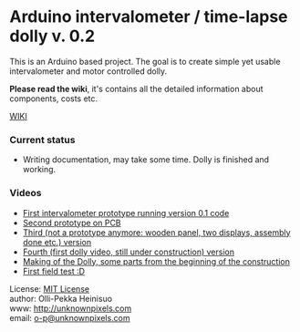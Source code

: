 Arduino intervalometer / time-lapse dolly v. 0.2
================================================

This is an Arduino based project. The goal is to create simple yet usable intervalometer and motor controlled dolly.

**Please read the wiki**, it's contains all the detailed information about components, costs etc.

[WIKI](https://github.com/skvark/Arduino-intervalometer---time-lapse-dolly/wiki)

### Current status

- Writing documentation, may take some time. Dolly is finished and working.

### Videos

- [First intervalometer prototype running version 0.1 code](http://www.youtube.com/watch?v=Y-RKiF_JtFg)
- [Second prototype on PCB](http://www.youtube.com/watch?v=gI8r_mp4LpY)
- [Third (not a prototype anymore: wooden panel, two displays, assembly done etc.) version](http://www.youtube.com/watch?v=fYHESAnv7hY)   
- [Fourth (first dolly video, still under construction) version](http://www.youtube.com/watch?v=RujWRubhIhQ)  
- [Making of the Dolly, some parts from the beginning of the construction](http://www.youtube.com/watch?v=W47prWIrEkQ) 
- [First field test :D](http://www.youtube.com/watch?v=vPX1zAryRDE)    

License: [MIT License](http://github.com/skvark/Arduino-intervalometer---time-lapse-dolly/blob/master/LICENSE.txt)  
author: Olli-Pekka Heinisuo    
www: http://unknownpixels.com     
email: o-p@unknownpixels.com    